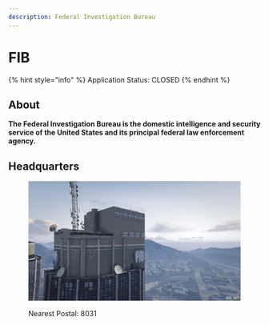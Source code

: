 ```yaml
---
description: Federal Investigation Bureau
---
```


# FIB

{% hint style="info" %}
Application Status: CLOSED
{% endhint %}

## About

**The Federal Investigation Bureau is the domestic intelligence and security service of the United States and its principal federal law enforcement agency.**

## Headquarters

<figure><img src="../../../../../.gitbook/assets/FIB HQ.jpg" alt=""><figcaption><p>Nearest Postal: 8031</p></figcaption></figure>

